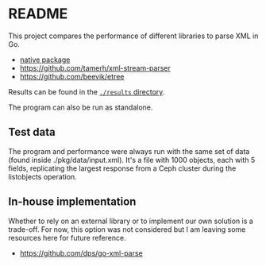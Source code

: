 # README

This project compares the performance of different libraries to parse XML in Go.
  - [native package](https://pkg.go.dev/encoding/xml)
  - https://github.com/tamerh/xml-stream-parser
  - https://github.com/beevik/etree

Results can be found in the [`./results` directory](/results/README.md).

The program can also be run as standalone.

## Test data

The program and performance were always run with the same set of data (found inside ./pkg/data/input.xml).
It's a file with 1000 objects, each with 5 fields, replicating the largest response from a Ceph cluster
during the listobjects operation.

## In-house implementation

Whether to rely on an external library or to implement our own solution is a trade-off. For now, this option
was not considered but I am leaving some resources here for future reference.

- https://github.com/dps/go-xml-parse
